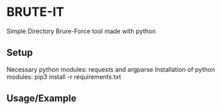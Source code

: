 # BRUTE-IT
Simple Directory Brure-Force tool made with python
## Setup
Necessary python modules: requests and argparse
Installation of python modules: pip3 install -r requirements.txt
## Usage/Example
